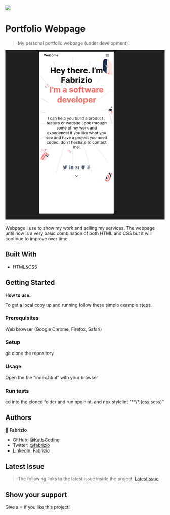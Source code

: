 ![](https://img.shields.io/badge/Microverse-blueviolet)

# Portfolio Webpage

> My personal portfolio webpage (under development).

![screenshot](./screenshot.png)

Webpage I use to show my work and selling my services. The webpage until now is a very basic combination of both HTML and CSS but it will continue to improve over time .

## Built With

- HTML&CSS

## Getting Started

**How to use.**

To get a local copy up and running follow these simple example steps.

### Prerequisites
Web browser (Google Chrome, Firefox, Safari)
### Setup
git clone the repository
### Usage
Open the file "index.html" with your browser
### Run tests
cd into the cloned folder and run npx hint. and npx stylelint "**/*.{css,scss}"

## Authors

👤 **Fabrizio**

- GitHub: [@KatIsCoding](https://github.com/KatIsCoding)
- Twitter: [@fabrizio](https://twitter.com/fabriziogr211)
- LinkedIn: [Fabrizio](https://www.linkedin.com/in/fabrizio-gomez-6a00801a3/)

## Latest Issue

> The following links to the latest issue inside the project.
[LatestIssue](https://github.com/KatIsCoding/Portfolio/pull/1)

## Show your support

Give a ⭐️ if you like this project!
